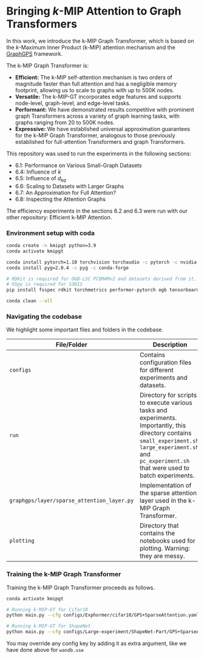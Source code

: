 # Bringing $k$-MIP Attention to Graph Transformers


In this work, we introduce the k-MIP Graph Transformer, which is based on the $k$-Maximum Inner Product (k-MIP) attention mechanism and the [GraphGPS](https://github.com/rampasek/GraphGPS) framework.

The k-MIP Graph Transformer is:

- **Efficient:** The k-MIP self-attention mechanism is two orders of magnitude faster than full attention and has a negligible memory footprint, allowing us to scale to graphs with up to 500K nodes.
- **Versatile:** The k-MIP-GT incorporates edge features and supports node-level, graph-level, and edge-level tasks.
- **Performant:** We have demonstrated results competitive with prominent graph Transformers across a variety of graph learning tasks, with graphs ranging from 20 to 500K nodes.
- **Expressive:** We have established universal approximation guarantees for the k-MIP Graph Transformer, analogous to those previously established for full-attention Transformers and graph Transformers.

This repository was used to run the experiments in the following sections:

- 6.1: Performance on Various Small-Graph Datasets
- 6.4: Influence of $k$
- 6.5: Influence of $d_{kq}$
- 6.6: Scaling to Datasets with Larger Graphs
- 6.7: An Approximation for Full Attention?
- 6.8: Inspecting the Attention Graphs

The efficiency experiments in the sections 6.2 and 6.3 were run with our other repository: Efficient k-MIP Attention.


### Environment setup with coda

```bash
conda create -n kmipgt python=3.9
conda activate kmipgt

conda install pytorch=1.10 torchvision torchaudio -c pytorch -c nvidia
conda install pyg=2.0.4 -c pyg -c conda-forge

# RDKit is required for OGB-LSC PCQM4Mv2 and datasets derived from it.
# h5py is required for S3DIS  
pip install fsspec rdkit torchmetrics performer-pytorch ogb tensorboardX wandb pykeops ipykernel h5py cupy-cuda12x

conda clean --all
```

### Navigating the codebase

We highlight some important files and folders in the codebase.

| File/Folder                          | Description                                                                 |
|----------------------------|-----------------------------------------------------------------------------|
| `configs`                            | Contains configuration files for different experiments and datasets.        |
| `run`                                | Directory for scripts to execute various tasks and experiments. Importantly, this directory contains `small_experiment.sh`, `large_experiment.sh` and `pc_experiment.sh` that were used to batch experiments.             |
| `graphgps/layer/sparse_attention_layer.py` | Implementation of the sparse attention layer used in the k-MIP Graph Transformer. |
| `plotting` | Directory that contains the notebooks used for plotting. Warning: they are messy. |


### Training the k-MIP Graph Transformer

Training the k-MIP Graph Transformer proceeds as follows.

```bash
conda activate kmipgt

# Running k-MIP-GT for Cifar10
python main.py --cfg configs/Exphormer/cifar10/GPS+SparseAttention.yaml wandb.use False

# Running k-MIP-GT for ShapeNet
python main.py --cfg configs/Large-experiment/ShapeNet-Part/GPS+SparseAttention-8l.yaml wandb.use False
```
You may override any config key by adding it as extra argument, like we have done above for `wandb.use`



<!-- ## Citation

Our work can be cited using the following bibtex:
```bibtex

``` -->
